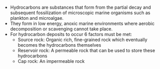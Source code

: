 - Hydrocarbons are substances that form from the partial decay and subsequent fossilization of microscopic marine organisms such as plankton and microalgae.
- They form in low energy, anoxic marine environments where aerobic decomposition or scavenging cannot take place.
- For hydrocarbon deposits to occur 6 factors must be met:
	- Source rock: Organic rich, fine-grained rock which eventually becomes the hydrocarbons themselves
	- Reservoir rock: A permeable rock that can be used to store these hydrocarbons 
	- Cap rock: An impermeable rock